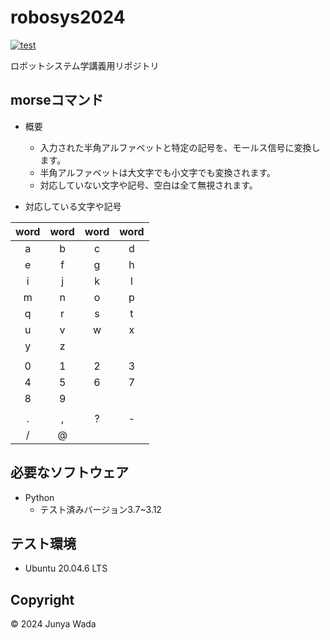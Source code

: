 # robosys2024
[![test](https://github.com/JEISU20xx/robosys2024/actions/workflows/test.yml/badge.svg)](https://github.com/JEISU20xx/robosys2024/actions/workflows/test.yml)

ロボットシステム学講義用リポジトリ

## morseコマンド
- 概要
  - 入力された半角アルファベットと特定の記号を、モールス信号に変換します。
  - 半角アルファベットは大文字でも小文字でも変換されます。
  - 対応していない文字や記号、空白は全て無視されます。

- 対応している文字や記号

|word |word |word |word |
|:---:|:---:|:---:|:---:|
|a    |b    |c    |d    |
|e    |f    |g    |h    |
|i    |j    |k    |l    |
|m    |n    |o    |p    |
|q    |r    |s    |t    |
|u    |v    |w    |x    |
|y    |z    |     |     |
|     |     |     |     |
|0    |1    |2    |3    |
|4    |5    |6    |7    |
|8    |9    |     |     |
|     |     |     |     |
|.    |,    |?    |-    |
|/    |@    |     |     |

## 必要なソフトウェア
- Python
    - テスト済みバージョン3.7~3.12

## テスト環境
- Ubuntu 20.04.6 LTS

## Copyright
© 2024 Junya Wada
